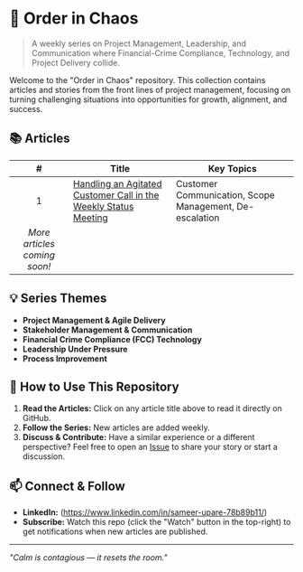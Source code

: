 # 🔷 Order in Chaos

> A weekly series on Project Management, Leadership, and Communication where Financial-Crime Compliance, Technology, and Project Delivery collide.

Welcome to the "Order in Chaos" repository. This collection contains articles and stories from the front lines of project management, focusing on turning challenging situations into opportunities for growth, alignment, and success.

## 📚 Articles

| # | Title | Key Topics |
|:-:|-------|------------|
| 1 | [Handling an Agitated Customer Call in the Weekly Status Meeting](articles/01-agitated-customer-call.md) | Customer Communication, Scope Management, De-escalation |
| *More articles coming soon!* | | |

## 💡 Series Themes

- **Project Management & Agile Delivery**
- **Stakeholder Management & Communication**
- **Financial Crime Compliance (FCC) Technology**
- **Leadership Under Pressure**
- **Process Improvement**

## 🚀 How to Use This Repository

1.  **Read the Articles:** Click on any article title above to read it directly on GitHub.
2.  **Follow the Series:** New articles are added weekly.
3.  **Discuss & Contribute:** Have a similar experience or a different perspective? Feel free to open an [Issue](../../issues) to share your story or start a discussion.

## 📫 Connect & Follow

*   **LinkedIn:** (https://www.linkedin.com/in/sameer-upare-78b89b11/)
*   **Subscribe:** Watch this repo (click the "Watch" button in the top-right) to get notifications when new articles are published.

---

*"Calm is contagious — it resets the room."*
